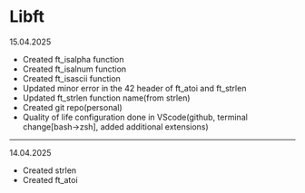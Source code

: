 # Libft

15.04.2025
- Created ft_isalpha function
- Created ft_isalnum function
- Created ft_isascii function
- Updated minor error in the 42 header of ft_atoi and ft_strlen
- Updated ft_strlen function name(from strlen)
- Created git repo(personal)
- Quality of life configuration done in VScode(github, terminal change[bash->zsh], added additional extensions)
_____________________________________________________________________________________
14.04.2025
- Created strlen
- Created ft_atoi